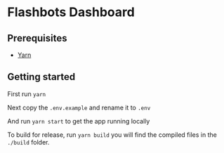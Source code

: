 # Flashbots Dashboard

## Prerequisites

- [Yarn](https://yarnpkg.com/)

## Getting started

First run `yarn`

Next copy the `.env.example` and rename it to `.env`

And run `yarn start` to get the app running locally

To build for release, run `yarn build` you will find the compiled files in the `./build` folder.